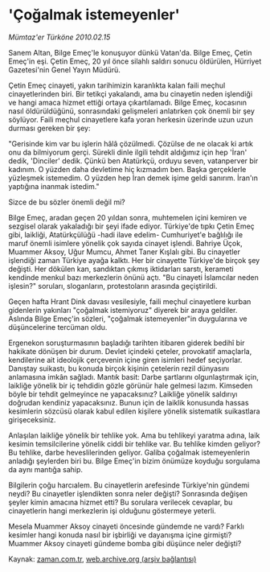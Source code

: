 # 'Çoğalmak istemeyenler'

*Mümtaz'er Türköne 2010.02.15*

<tr><td class="metin" colspan="2" style="padding-top: 20px; padding-left: 5px; ">Sanem Altan, Bilge Emeç'le konuşuyor dünkü Vatan'da. Bilge Emeç, Çetin Emeç'in eşi. Çetin Emeç, 20 yıl önce silahlı saldırı sonucu öldürülen, Hürriyet Gazetesi'nin Genel Yayın Müdürü.</td></tr><tr><td class="metin" colspan="2" style="padding-top: 20px; padding-left: 5px; "><p>Çetin Emeç cinayeti, yakın tarihimizin karanlıkta kalan faili meçhul cinayetlerinden biri. Bir tetikçi yakalandı, ama bu cinayetin neden işlendiği ve hangi amaca hizmet ettiği ortaya çıkartılamadı. Bilge Emeç, kocasının nasıl öldürüldüğünü, sonrasındaki gelişmeleri anlatırken çok önemli bir şey söylüyor. Faili meçhul cinayetlere kafa yoran herkesin üzerinde uzun uzun durması gereken bir şey:
<p>"Gerisinde kim var bu işlerin hâlâ çözülmedi. Çözülse de ne olacak ki artık onu da bilmiyorum gerçi. Sürekli dinle ilgili tehdit aldığımız için hep 'İran' dedik, 'Dinciler' dedik. Çünkü ben Atatürkçü, orduyu seven, vatanperver bir kadınım. O yüzden daha devletime hiç kızmadım ben. Başka gerçeklerle yüzleşmek istemedim. O yüzden hep İran demek işime geldi sanırım. İran'ın yaptığına inanmak istedim."
<p>Sizce de bu sözler önemli değil mi?
<p>Bilge Emeç, aradan geçen 20 yıldan sonra, muhtemelen içini kemiren ve sezgisel olarak yakaladığı bir şeyi ifade ediyor. Türkiye'de tıpkı Çetin Emeç gibi, laikliği, Atatürkçülüğü -hadi ilave edelim- Cumhuriyet'e bağlılığı ile maruf önemli isimlere yönelik çok sayıda cinayet işlendi. Bahriye Üçok, Muammer Aksoy, Uğur Mumcu, Ahmet Taner Kışlalı gibi. Bu cinayetler işlendiği zaman Türkiye ayağa kalktı. Her bir cinayette Türkiye'de birçok şey değişti. Her dökülen kan, sandıktan çıkmış iktidarları sarstı, kerameti kendinde menkul bazı merkezlerin önünü açtı. "Bu cinayeti İslamcılar neden işlesin?" soruları, sloganların, protestoların arasında geçiştirildi.
<p>Geçen hafta Hrant Dink davası vesilesiyle, faili meçhul cinayetlere kurban gidenlerin yakınları "çoğalmak istemiyoruz" diyerek bir araya geldiler. Aslında Bilge Emeç'in sözleri, "çoğalmak istemeyenler"in duygularına ve düşüncelerine tercüman oldu.
<p>Ergenekon soruşturmasının başladığı tarihten itibaren giderek bedihî bir hakikate dönüşen bir durum. Devlet içindeki çeteler, provokatif amaçlarla, kendilerine ait ideolojik çerçevenin içine giren isimleri hedef seçiyorlar. Danıştay suikastı, bu konuda birçok kişinin çetelerin rezil dünyasını anlamasına imkân sağladı. Mantık basit: Darbe şartlarını olgunlaştırmak için, laikliğe yönelik bir iç tehdidin gözle görünür hale gelmesi lazım. Kimseden böyle bir tehdit gelmeyince ne yapacaksınız? Laikliğe yönelik saldırıyı doğrudan kendiniz yapacaksınız. Bunun için de laiklik konusunda hassas kesimlerin sözcüsü olarak kabul edilen kişilere yönelik sistematik suikastlara girişeceksiniz.
<p>Anlaşılan laikliğe yönelik bir tehlike yok. Ama bu tehlikeyi yaratma adına, laik kesimin temsilcilerine yönelik ciddi bir tehlike var. Bu tehlike kimden geliyor? Bu tehlike, darbe heveslilerinden geliyor. Galiba çoğalmak istemeyenlerin anladığı şeylerden biri bu. Bilge Emeç'in bizim önümüze koyduğu sorgulama da aynı mantığa sahip.
<p>Bilgilerin çoğu harcıalem. Bu cinayetlerin arefesinde Türkiye'nin gündemi neydi? Bu cinayetler işlendikten sonra neler değişti? Sonrasında değişen şeyler kimin amacına hizmet etti? Bu sorulara verilecek cevaplar, bu cinayetlerin hangi merkezlerin işi olduğunu göstermeye yeterli.
<p>Mesela Muammer Aksoy cinayeti öncesinde gündemde ne vardı? Farklı kesimler hangi konuda nasıl bir işbirliği ve dayanışma içine girmişti? Muammer Aksoy cinayeti gündeme bomba gibi düşünce neler değişti? <br/></p></p></p></p></p></p></p></p></p></td></tr>

Kaynak: [zaman.com.tr](http://zaman.com.tr/yazar.do?yazino=951675), [web.archive.org (arşiv bağlantısı)](http://web.archive.org/web/20100218151309/http://www.zaman.com.tr:80/yazar.do?yazino=951675)
